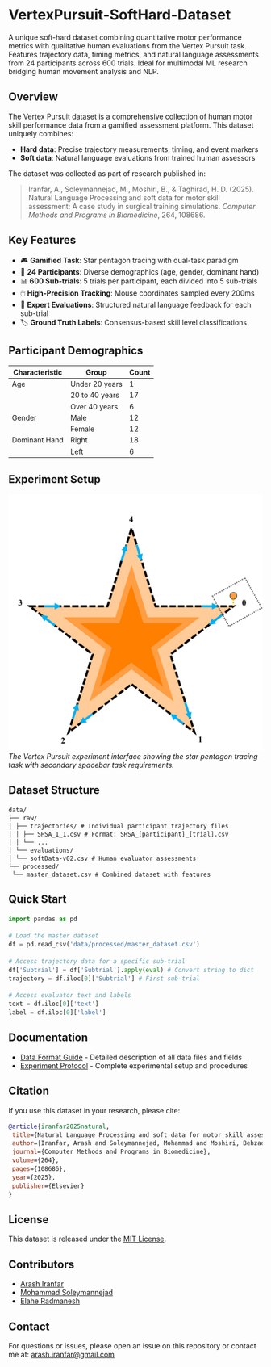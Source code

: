 # VertexPursuit-SoftHard-Dataset

A unique soft-hard dataset combining quantitative motor performance metrics with qualitative human evaluations from the Vertex Pursuit task. Features trajectory data, timing metrics, and natural language assessments from 24 participants across 600 trials. Ideal for multimodal ML research bridging human movement analysis and NLP.

## Overview

The Vertex Pursuit dataset is a comprehensive collection of human motor skill performance data from a gamified assessment platform. This dataset uniquely combines:
- **Hard data**: Precise trajectory measurements, timing, and event markers
- **Soft data**: Natural language evaluations from trained human assessors

The dataset was collected as part of research published in:
> Iranfar, A., Soleymannejad, M., Moshiri, B., & Taghirad, H. D. (2025). Natural Language Processing and soft data for motor skill assessment: A case study in surgical training simulations. *Computer Methods and Programs in Biomedicine*, 264, 108686.

## Key Features

- 🎮 **Gamified Task**: Star pentagon tracing with dual-task paradigm
- 👥 **24 Participants**: Diverse demographics (age, gender, dominant hand)
- 📊 **600 Sub-trials**: 5 trials per participant, each divided into 5 sub-trials
- 🖱️ **High-Precision Tracking**: Mouse coordinates sampled every 200ms
- 💬 **Expert Evaluations**: Structured natural language feedback for each sub-trial
- 🏷️ **Ground Truth Labels**: Consensus-based skill level classifications

## Participant Demographics

| Characteristic | Group | Count |
|----------------|-------|-------|
| Age | Under 20 years | 1 |
|     | 20 to 40 years | 17 |
|     | Over 40 years | 6 |
| Gender | Male | 12 |
|        | Female | 12 |
| Dominant Hand | Right | 18 |
|               | Left | 6 |

## Experiment Setup

![Vertex Pursuit Experiment Interface](assets/background.jpg)
*The Vertex Pursuit experiment interface showing the star pentagon tracing task with secondary spacebar task requirements.*

## Dataset Structure

```
data/
├── raw/
│ ├── trajectories/ # Individual participant trajectory files
│ │ ├── SHSA_1_1.csv # Format: SHSA_[participant]_[trial].csv
│ │ └── ...
│ └── evaluations/
│ └── softData-v02.csv # Human evaluator assessments
└── processed/
 └── master_dataset.csv # Combined dataset with features
```

## Quick Start

```python
import pandas as pd

# Load the master dataset
df = pd.read_csv('data/processed/master_dataset.csv')

# Access trajectory data for a specific sub-trial
df['Subtrial'] = df['Subtrial'].apply(eval) # Convert string to dict
trajectory = df.iloc[0]['Subtrial'] # First sub-trial

# Access evaluator text and labels
text = df.iloc[0]['text']
label = df.iloc[0]['label']
```

## Documentation

- [Data Format Guide](docs/data_format.md) - Detailed description of all data files and fields
- [Experiment Protocol](docs/experiment_protocol.md) - Complete experimental setup and procedures

## Citation

If you use this dataset in your research, please cite:

```bibtex
@article{iranfar2025natural,
 title={Natural Language Processing and soft data for motor skill assessment: A case study in surgical training simulations},
 author={Iranfar, Arash and Soleymannejad, Mohammad and Moshiri, Behzad and Taghirad, Hamid D},
 journal={Computer Methods and Programs in Biomedicine},
 volume={264},
 pages={108686},
 year={2025},
 publisher={Elsevier}
}
```

## License

This dataset is released under the [MIT License](LICENSE).

## Contributors

- [Arash Iranfar](https://github.com/ArashIranfar)
- [Mohammad Soleymannejad](https://github.com/muhammadsn)
- [Elahe Radmanesh](https://github.com/erade)

## Contact

For questions or issues, please open an issue on this repository or contact me at: arash.iranfar@gmail.com
